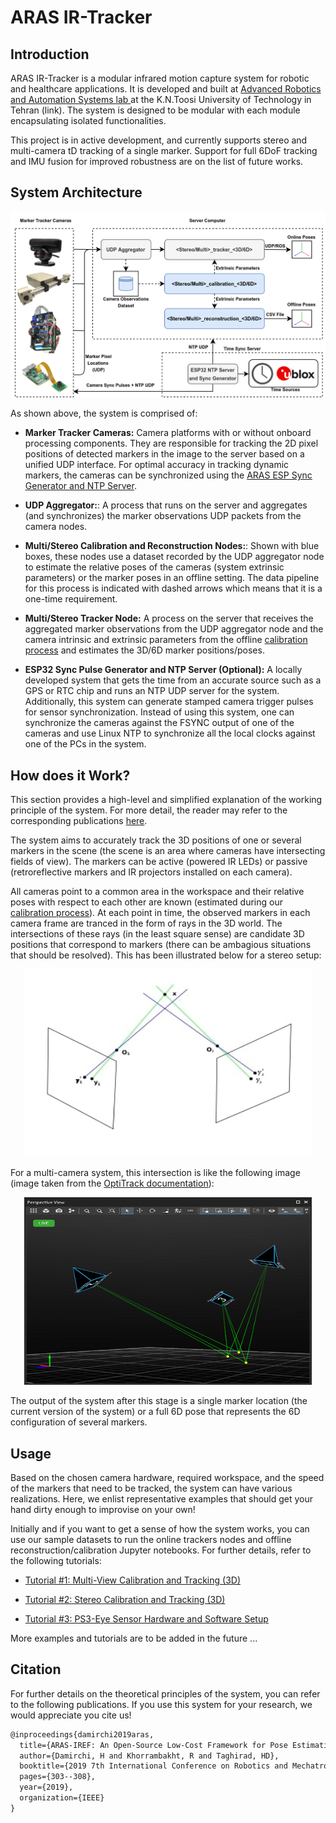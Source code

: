 # ARAS IR-Tracker
## Introduction

ARAS IR-Tracker is a modular infrared motion capture system for robotic and healthcare applications. It is developed and built at [Advanced Robotics and Automation Systems lab ](aras.kntu.ac.ir) at the K.N.Toosi University of Technology in Tehran (link). The system is designed to be modular with each module encapsulating isolated functionalities.

This project is in active development, and currently supports stereo and multi-camera tD tracking of a single marker. Support for full 6DoF tracking and IMU fusion for improved robustness are on the list of future works. 

## System Architecture

![System Overall Architecture](/doc/system_architecture.png)

As shown above, the system is comprised of:

- **Marker Tracker Cameras:** Camera platforms with or without onboard processing components. They are responsible for tracking the 2D pixel positions of detected markers in the image to the server based on a unified UDP interface. For optimal accuracy in tracking dynamic markers, the cameras can be synchronized using the [ARAS ESP Sync Generator and NTP Server](void). 

- **UDP Aggregator:**: A process that runs on the server and aggregates (and synchronizes) the marker observations UDP packets from the camera nodes.

- **Multi/Stereo Calibration and Reconstruction Nodes:**: Shown with blue boxes, these nodes use a dataset recorded by the UDP aggregator node to estimate the relative poses of the cameras (system extrinsic parameters) or the marker poses in an offline setting. The data pipeline for this process is indicated with dashed arrows which means that it is a one-time requirement. 

- **Multi/Stereo Tracker Node:** A process on the server that receives the aggregated marker observations from the UDP aggregator node and the camera intrinsic and extrinsic parameters from the offline [calibration process](void) and estimates the 3D/6D marker positions/poses.

- **ESP32 Sync Pulse Generator and NTP Server (Optional):** A locally developed system that gets the time from an accurate source such as a GPS or RTC chip and runs an NTP UDP server for the system. Additionally, this system can generate stamped camera trigger pulses for sensor synchronization. Instead of using this system, one can synchronize the cameras against the FSYNC output of one of the cameras and use Linux NTP to synchronize all the local clocks against one of the PCs in the system.

## How does it Work?

This section provides a high-level and simplified explanation of the working principle of the system. For more detail, the reader may refer to the corresponding publications [here](#citation). 

The system aims to accurately track the 3D positions of one or several markers in the scene (the scene is an area where cameras have intersecting fields of view). The markers can be active (powered IR LEDs) or passive (retroreflective markers and IR projectors installed on each camera). 

All cameras point to a common area in the workspace and their relative poses with respect to each other are known (estimated during our [calibration process]()). At each point in time, the observed markers in each camera frame are tranced in the form of rays in the 3D world. The intersections of these rays (in the least square sense) are candidate 3D positions that correspond to markers (there can be ambagious situations that should be resolved). This has been illustrated below for a stereo setup:

<p align="center">
  <img width="460" height="300" src="/doc/stereo_ray_intersection.jpg">
</p>

For a multi-camera system, this intersection is like the following image (image taken from the [OptiTrack documentation](https://v22.wiki.optitrack.com/index.php?title=Reconstruction_and_2D_Mode)):

<p align="center">
  <img width="460" height="300" src="/doc/optitrack_rays.png">
</p>

The output of the system after this stage is a single marker location (the current version of the system) or a full 6D pose that represents the 6D configuration of several markers.

## Usage
Based on the chosen camera hardware, required workspace, and the speed of the markers that need to be tracked, the system can have various realizations. Here, we enlist representative examples that should get your hand dirty enough to improvise on your own! 

Initially and if you want to get a sense of how the system works, you can use our sample datasets to run the online trackers nodes and offline reconstruction/calibration Jupyter notebooks. For further details, refer to the following tutorials:

- [Tutorial #1: Multi-View Calibration and Tracking (3D)](/doc/tutorial1_multi_3d.md)

- [Tutorial #2: Stereo Calibration and Tracking (3D)](/doc/tutorial2_stereo_3d.md)

- [Tutorial #3: PS3-Eye Sensor Hardware and Software Setup](/marker_trackers/ps3_eye/README.md)

More examples and tutorials are to be added in the future ... 
## Citation

For further details on the theoretical principles of the system, you can refer to the following publications. If you use this system for your research, we would appreciate you cite us! 

```latex
@inproceedings{damirchi2019aras,
  title={ARAS-IREF: An Open-Source Low-Cost Framework for Pose Estimation},
  author={Damirchi, H and Khorrambakht, R and Taghirad, HD},
  booktitle={2019 7th International Conference on Robotics and Mechatronics (ICRoM)},
  pages={303--308},
  year={2019},
  organization={IEEE}
}
```
